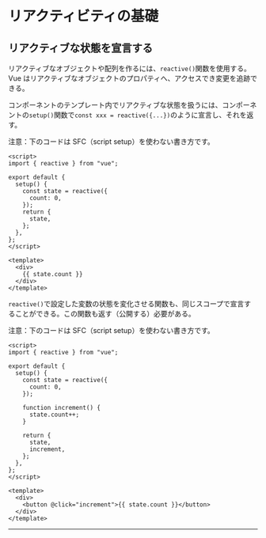 # リアクティビティの基礎

## リアクティブな状態を宣言する

リアクティブなオブジェクトや配列を作るには、`reactive()`関数を使用する。Vue はリアクティブなオブジェクトのプロパティへ、アクセスでき変更を追跡できる。

コンポーネントのテンプレート内でリアクティブな状態を扱うには、コンポーネントの`setup()`関数で`const xxx = reactive({...})`のように宣言し、それを返す。

注意：下のコードは SFC（script setup）を使わない書き方です。

```vue
<script>
import { reactive } from "vue";

export default {
  setup() {
    const state = reactive({
      count: 0,
    });
    return {
      state,
    };
  },
};
</script>

<template>
  <div>
    {{ state.count }}
  </div>
</template>
```

`reactive()`で設定した変数の状態を変化させる関数も、同じスコープで宣言することができる。この関数も返す（公開する）必要がある。

注意：下のコードは SFC（script setup）を使わない書き方です。

```vue
<script>
import { reactive } from "vue";

export default {
  setup() {
    const state = reactive({
      count: 0,
    });

    function increment() {
      state.count++;
    }

    return {
      state,
      increment,
    };
  },
};
</script>

<template>
  <div>
    <button @click="increment">{{ state.count }}</button>
  </div>
</template>
```

---

## <script setup>

`setup()`関数を使って手動で状態やメソッドを取り扱うと冗長化する恐れがある

SFC を利用する場合は`<script setup>`を使用する事で大幅に簡略化することができる

```
<script setup>
import { reactive } from "vue";

const state = reactive({
  count: 0,
});

function increment() {
  state.count++;
}
</script>

<template>
  <button @click="increment">
    {{ state.count }}
  </button>
</template>
```

トップレベルのインポートと、`<script setup>`で宣言された変数は、同じコンポーネントのテンプレートで自動的に利用できるようになる

---

## DOM 更新のタイミング

リアクティブな状態を変化させると、DOM は自動的に更新されるが、その更新は同期的ではない

Vue は更新サイクルの next tick まで更新をバッファリングし、どれだけ状態を変化させても 1 度だけ更新されることを保証してくれる

状態が変化されたあとの DOM 更新を待つため、`nextTick()`というグローバル API を利用できる

## ディープなリアクティビティ―

Vue では、状態はデフォルトでリアクティビティである

入れ子になっている配列やオブジェクトが変化された場合も変更が検出される

```js
<script setup>
import { reactive } from "vue";

const obj = reactive({
  nested: {
    count: 0,
  },
  arr: ["foo", "bar"],
});

function mutateDeeply() {
  obj.nested.count++;
  obj.arr.push("baz");
}
</script>

<template>
  <button @click="mutateDeeply">{{ obj.arr }}</button>
</template>

```

---

## リアクティブプロキシと独自

`reactive()`関数を使用する上で注意すべきなのは、`reactive()`関数の戻り値が元のオブジェクトのプロキシである（つまり、元のオブジェクトと等しくない）ということである

元のオブジェクトがリアクティブになるのではなく、元のオブジェクトのプロキシがリアクティブになるということなので、元のオブジェクトを変更しても DOM の更新は行われない

```vue
<script setup>
import { reactive } from "vue";

const rawObject = {
  count: 0,
};
const proxyObject = reactive(rawObject);
</script>

<template>
  <div>{{ proxyObject === rawObject ? "same" : "not same" }}</div>
</template>
```

また、元のオブジェクトのプロキシに対して改めて`reactive()`関数を呼び出すと、元のプロキシと等しいプロキシが返される

```vue
<script setup>
import { reactive } from "vue";

const rawObj = {
  count: 0,
};
const proxyObj = reactive(rawObj);
</script>

<template>
  <div>
    proxyObj and rawObj are
    {{ proxyObj === rawObj ? "same" : "not same" }}
  </div>
  <div>
    reactive(proxyObj) and proxyObj are
    {{ reactive(proxyObj) === proxyObj ? "same" : "not same" }}
  </div>
</template>
```

上記のルールはネストされたオブジェクトにも適用されるものである

---

## `reactive()`の制限

`reactive()`API には２つの制限がある

- オブジェクト型（オブジェクト、配列、map()や set()などのコレクション型）を引数に持つが、プリミティブ型は引数に持てない

- リアクティビティ追跡はプロパティへのアクセスで行われるため、引数に持ったオブジェクト型のアドレスを一定に保つ必要がある（例えば再代入したり、プロパティの値を他の変数に代入したりするとリアクティブなつながりがなくなる）

```vue
<script setup>
import { reactive } from "vue";

// 上書きされる恐れがあるので、constを使う
let state = reactive({
  count: 0,
});

function increment() {
  state.count++;
}

function overwriteReactive() {
  state = reactive({
    count: 1,
  });
}

let n = state.count;
function incrementN(n) {
  return n++;
}

function addone(number) {
  return number++;
}
</script>

<template>
  <div>
    <p>リアクティブなオブジェクトを置き換えたとき</p>
    <button @click="increment">Click count: {{ state.count }}</button>
    <button @click="overwriteReactive">Overwrite</button>
  </div>
  <div>
    <p>リアクティブなオブジェクトのプロパティの扱い</p>
    <p>Current state.count: {{ state.count }}</p>
    <button @click="incrementN(n)">increment n</button>
    <button @click="addone(state.count)">function argment</button>
  </div>
</template>
```

---

## `ref()`と共に使うリアクティブな変数

Vue は`reactive()`の制限に対処するため、`ref()`という関数を用意している

`ref()`を用いることで、任意の値の型を保持できるリアクティブな refs を作成できる

`ref()`は引数を（プリミティブ型も可能！）受け取り、それを`.value`プロパティを持つ ref オブジェクトにラップして返す

リアクティブなオブジェクトのプロパティと同様に、`ref()`の`.value`プロパティはリアクティブになる

つまり、`ref()`を使うと、任意の値への参照を作り、リアクティビティを失わずにポインタを受け渡すことができる

```vue
<script setup>
import { ref } from "vue";

const count = ref(0);

function increment() {
  count.value++;
  console.log(count.value);
}
</script>

<template>
  <button @click="increment">Click me</button>
</template>
```

また、引数としてオブジェクト型の値を代入する場合も、オブジェクト全体をリアクティブにすることができる

また、`ref()`で生成されたオブジェクト（ref()の返り値）を他の関数に渡したり、オブジェクトから分解したりしても、リアクティビティは保持されたままである

_ここが`reactive()`との大きな違い_

```vue
<script setup>
import { ref } from "vue";

const objRef = ref({
  count: 0,
});

function increment() {
  objRef.value.count++;
}

function overwriteObjRef() {
  objRef.value = {
    count: 0,
  };
}
</script>

<template>
  <div>
    <p>refの返り値であるオブジェクトの.valueを書き換える</p>
    <span>Current count: {{ objRef }}</span>
    <button @click="increment">Add one</button>
    <button @click="overwriteObjRef">Caution! Overwrite!</button>
  </div>
</template>
```

## テンプレートでの Ref の挙動

ref がテンプレートのトップレベルプロパティとしてアクセスされた場合、それらは自動的にアンラップされる

そのため、`.value`を使用する必要はない

アンラップは、ref がテンプレートに描画されるコンテキスト上のトップレベルのプロパティ（ネストされていない状態）である場合のみ適用される

```vue
<script setup>
import { ref } from "vue";

const obj = {
  foo: ref(0),
};

const { foo } = obj;
</script>

<template>
  <div>
    <p>refの挙動</p>
    <p>const obj = { foo: ref(0) };</p>
    <p>obj.foo + 1 = {{ obj.foo + 1 }}</p>
    <p>obj.foo.value + 1 = {{ obj.foo.value + 1 }}</p>
    <hr />
    <p>const { foo } = obj;</p>
    <p>foo + 1 = {{ foo + 1 }}</p>
  </div>
</template>
```

---

## リアクティブなオブジェクトにおける Ref のアンラッピング

`reactive()`関数で生成されたオブジェクトのプロパティとして`ref()`でさらにオブジェクトを生成する

そのオブジェクトにアクセスしたり変化させたりすると、自動的にアンラップされる

また、ref から生成された既存のプロパティに、新しい ref が割り当てられた場合、上書きされる

```vue
<script setup>
import { reactive, ref } from "vue";

const count = ref(0);
const state = reactive({
  count,
});

console.log(count.value);

function increment() {
  state.count++;
}

function overwriteRef() {
  const otherCount = ref(5);
  state.count = otherCount;
}
</script>

<template>
  <p>state.count is {{ state.count }}</p>
  <p>
    execute
    <code>state.count++</code>
    <button @click="increment">Click</button>
  </p>
  <p>now, count.value (count) is {{ count }}</p>
  <p>
    execute <code>state.count = otherCount</code
    ><button @click="overwriteRef">Click</button>
  </p>
  <p>now, count.value is {{ count }}</p>
</template>
```

---
